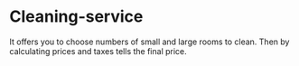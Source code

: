 # Cleaning-service
It offers you to choose numbers of small and large rooms to clean.
Then by calculating prices and taxes tells the final price.
